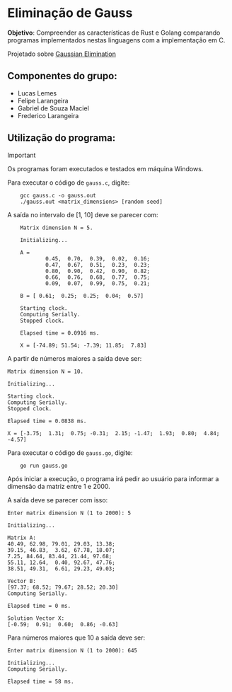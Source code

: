 # Eliminação de Gauss 

**Objetivo**: Compreender as características de Rust e Golang comparando programas implementados nestas linguagens com a implementação em C.

Projetado sobre [Gaussian Elimination](https://github.com/gmendonca/gaussian-elimination-pthreads-openmp.git) 


## Componentes do grupo:
- Lucas Lemes <br/>
- Felipe Larangeira <br/>
- Gabriel de Souza Maciel  <br/>
- Frederico Larangeira <br/>


## Utilização do programa: 

> [!IMPORTANT] 
> Os programas foram executados e testados em máquina Windows.

Para executar o código de `gauss.c`, digite:

```
    gcc gauss.c -o gauss.out 
    ./gauss.out <matrix_dimensions> [random seed]
```

A saída no intervalo de [1, 10] deve se parecer com:

```
    Matrix dimension N = 5.

    Initializing...

    A =
            0.45,  0.70,  0.39,  0.02,  0.16;
            0.47,  0.67,  0.51,  0.23,  0.23;
            0.80,  0.90,  0.42,  0.90,  0.82;
            0.66,  0.76,  0.68,  0.77,  0.75;
            0.09,  0.07,  0.99,  0.75,  0.21;

    B = [ 0.61;  0.25;  0.25;  0.04;  0.57]

    Starting clock.
    Computing Serially.
    Stopped clock.

    Elapsed time = 0.0916 ms.

    X = [-74.89; 51.54; -7.39; 11.85;  7.83]
```

A partir de números maiores a saída deve ser:

```
Matrix dimension N = 10.

Initializing...

Starting clock.
Computing Serially.
Stopped clock.

Elapsed time = 0.0838 ms.

X = [-3.75;  1.31;  0.75; -0.31;  2.15; -1.47;  1.93;  0.80;  4.84; -4.57]
```

Para executar o código de `gauss.go`, digite:

```
    go run gauss.go 
```

Após iniciar a execução, o programa irá pedir ao usuário para informar a dimensão da matriz entre 1 e 2000.

A saída deve se parecer com isso:

```
Enter matrix dimension N (1 to 2000): 5

Initializing...

Matrix A:
40.49, 62.98, 79.01, 29.03, 13.38;
39.15, 46.83,  3.62, 67.78, 18.07;
7.25, 84.64, 83.44, 21.44, 97.68;
55.11, 12.64,  0.40, 92.67, 47.76;
38.51, 49.31,  6.61, 29.23, 49.03;

Vector B:
[97.37; 68.52; 79.67; 28.52; 20.30]
Computing Serially.

Elapsed time = 0 ms.

Solution Vector X:
[-0.59;  0.91;  0.60;  0.86; -0.63]
```

Para números maiores que 10 a saída deve ser:

```
Enter matrix dimension N (1 to 2000): 645

Initializing...
Computing Serially.

Elapsed time = 58 ms.
```
